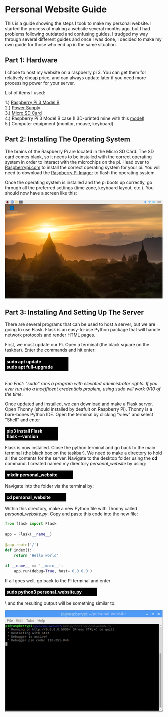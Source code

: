 # Personal Website Guide

This is a guide showing the steps I took to make my personal website. I started the process of making a website several months ago, but I had problems following outdated and confusing guides. I trudged my way through several different guides and once I was done, I decided to make my own guide for those who end up in the same situation. 

## Part 1: Hardware

I chose to host my website on a raspberry pi 3. You can get them for relatively cheap price, and can always update later if you need more processing power for your server.

List of items I used:

1.) [Raspberry Pi 3 Model B](https://www.adafruit.com/product/3775?src=raspberrypi) \
2.) [Power Supply](https://www.adafruit.com/product/1995)\
3.) [Micro SD Card](https://www.amazon.com/Lexar-Micro-microSDXC-Memory-Adapter/dp/B09JNKHJ2Q/ref=sr_1_1_sspa?crid=1U2FUKCPAEENW&dib=eyJ2IjoiMSJ9.OpZe35jasjrIiod5BQLRghJ1B-vezANiAB-x9_gaWQ2QWcVSBmSjNuuIzSw5BfYBgDTBwveI-hnxVi5gjLfwJhRR1CjwuJ41onba1UEikHfOZ_IEfc8y7YjiE37JJC9B_QTsF8EalXyPH_bN1hl2C6GaBnzAYjblMcuFFf7HNoMKf6PuoiwtWpi6Vnr1l8uM7ydM2WhxuC-oVcxBquROatTQc6v9zuUzeUV-fR1DULizUU_QEtVbQM_EFS29wt_nDSRVDTvkOablYgLKwiUhPQRXCe6y6BAZgEmGpntNrQ4.nCtwTVkNOG6pwe3cXq83kch8LXcfHLBbQWK-tE81Je0&dib_tag=se&keywords=micro+sd+memory+card+and+adapter&qid=1710813911&s=pc&sprefix=micro+sd+memory+card+and+adabpte%2Ccomputers%2C165&sr=1-1-spons&sp_csd=d2lkZ2V0TmFtZT1zcF9hdGY&psc=1&smid=A23RK926ENO7O6) \
4.) Raspberry Pi 3 Model B case (I 3D-printed mine with this [model](https://www.thingiverse.com/thing:3719217)) \
5.) Computer equipment (monitor, mouse, keyboard)

## Part 2: Installing The Operating System

The brains of the Raspberry Pi are located in the Micro SD Card. The SD card comes blank, so it needs to be installed with the correct operating system in order to interact with the microchips on the pi. Head over to [Raspberrypi.com](https://www.raspberrypi.com/products/raspberry-pi-3-model-b/) to install the correct operating system for your pi. You will need to download the [Raspberry Pi Imager](https://www.raspberrypi.com/software/) to flash the operating system.

Once the operating system is installed and the pi boots up correctly, go through all the preferred settings (time zone, keyboard layout, etc.). You should now have a screen like this:

![Pi default desktop](guide/photos/pi-desktop.png)

## Part 3: Installing And Setting Up The Server

There are several programs that can be used to host a server, but we are going to use Flask. Flask is an easy-to-use Python package that will handle network protocols and render HTML pages.

First, we must update our Pi. Open a terminal (the black square on the taskbar). Enter the commands and hit enter:

<span style="display: inline-block; padding: 5px; padding-right: 50px;  background-color: black;">
    <span style="font-weight: bold; color: white;">sudo apt update</span>
    <br>
    <span style="font-weight: bold; color: white;">sudo apt full-upgrade</span>
</span>

\
*Fun Fact: "sudo" runs a program with elevated administrator rights. If you ever run into a incefficent credentials problem, using sudo will work 9/10 of the time.*

Once updated and installed, we can download and make a Flask server. Open Thonny (should installed by deafult on Raspberry Pi). Thonny is a bare-bones Python IDE. Open the terminal by clicking "view" and select "Shell" and enter 

<span style="display: inline-block; padding: 5px; padding-right: 50px;  background-color: black;">
    <span style="font-weight: bold; color: white;">pip3 install Flask
    </span>
    <br>
    <span style="font-weight: bold; color: white;">flask --version 
    </span>
</span>

Flask is now installed. Close the python terminal and go back to the main terminal (the black box on the taskbar). We need to make a directory to hold all the contents for the server. Navigate to the desktop folder using the **cd** command. I created named my directory *personal_website* by using:

<span style="display: inline-block; padding: 5px; padding-right: 50px;  background-color: black;">
    <span style="font-weight: bold; color: white;">mkdir personal_website
    </span>
</span>

Navigate into the folder via the terminal by:

<span style="display: inline-block; padding: 5px; padding-right: 50px;  background-color: black;">
    <span style="font-weight: bold; color: white;">cd personal_website
    </span>
</span>

Within this directory, make a new Python file with Thonny called *personal_website.py*. Copy and paste this code into the new file:

```python
from flask import Flask

app = Flask(__name__)

@app.route('/')
def index():
    return 'Hello world'

if __name__ == '__main__':
    app.run(debug=True, host='0.0.0.0')
```

If all goes well, go back to the Pi terminal and enter 

<span style="display: inline-block; padding: 5px; padding-right: 50px;  background-color: black;">
    <span style="font-weight: bold; color: white;"> sudo python3 personal_website.py
    </span>
</span>

\ 
and the resulting output will be something similar to: 

![First Flask Example](guide/photos/flask-example.png)
